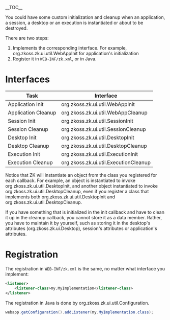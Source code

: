 \_\_TOC\_\_

You could have some custom initialization and cleanup when an
application, a session, a desktop or an execution is instantiated or
about to be destroyed.

There are two steps:

1.  Implements the corresponding interface. For example,
    <javadoc type="interface">org.zkoss.zk.ui.util.WebAppInit</javadoc>
    for application's initialization
2.  Register it in `WEB-INF/zk.xml`, or in Java.

# Interfaces

| Task                | Interface                                                                 |
|---------------------|---------------------------------------------------------------------------|
| Application Init    | <javadoc type="interface">org.zkoss.zk.ui.util.WebAppInit</javadoc>       |
| Application Cleanup | <javadoc type="interface">org.zkoss.zk.ui.util.WebAppCleanup</javadoc>    |
| Session Init        | <javadoc type="interface">org.zkoss.zk.ui.util.SessionInit</javadoc>      |
| Session Cleanup     | <javadoc type="interface">org.zkoss.zk.ui.util.SessionCleanup</javadoc>   |
| Desktop Init        | <javadoc type="interface">org.zkoss.zk.ui.util.DesktopInit</javadoc>      |
| Desktop Cleanup     | <javadoc type="interface">org.zkoss.zk.ui.util.DesktopCleanup</javadoc>   |
| Execution Init      | <javadoc type="interface">org.zkoss.zk.ui.util.ExecutionInit</javadoc>    |
| Execution Cleanup   | <javadoc type="interface">org.zkoss.zk.ui.util.ExecutionCleanup</javadoc> |

Notice that ZK will instantiate an object from the class you registered
for each callback. For example, an object is instantiated to invoke
<javadoc method="init(org.zkoss.zk.ui.Desktop, java.lnag.Object)" type="interface">org.zkoss.zk.ui.util.DesktopInit</javadoc>,
and another object instantiated to invoke
<javadoc method="cleanup(org.zkoss.zk.ui.Desktop)" type="interface">org.zkoss.zk.ui.util.DesktopCleanup</javadoc>,
even if you register a class that implements both
<javadoc type="interface">org.zkoss.zk.ui.util.DesktopInit</javadoc> and
<javadoc type="interface">org.zkoss.zk.ui.util.DesktopCleanup</javadoc>.

If you have something that is initialized in the init callback and have
to clean it up in the cleanup callback, you cannot store it as a data
member. Rather, you have to maintain it by yourself, such as storing it
in the desktop's attributes
(<javadoc type="interface" method="setAttribute(java.lang.String, java.lang.Object)">org.zkoss.zk.ui.Desktop</javadoc>),
session's attributes or application's attributes.

# Registration

The registration in `WEB-INF/zk.xml` is the same, no matter what
interface you implement:

``` xml
<listener>
    <listener-class>my.MyImplementation</listener-class>
</listener>
```

The registration in Java is done by
<javadoc method="addListener(java.lang.Class)">org.zkoss.zk.ui.util.Configuration</javadoc>.

``` java
webapp.getConfiguration().addListener(my.MyImplementation.class);
```
